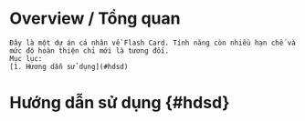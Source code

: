 # Overview / Tổng quan

    Đây là một dự án cá nhân về Flash Card. Tính năng còn nhiều hạn chế và mức độ hoàn thiện chỉ mới là tương đối.
    Mục lục:
    [1. Hương dẫn sử dụng](#hdsd)

# Hướng dẫn sử dụng {#hdsd}
